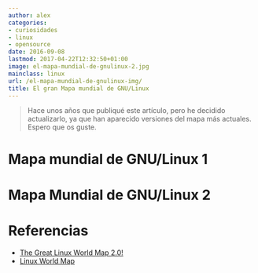 ```yaml
---
author: alex
categories:
- curiosidades
- linux
- opensource
date: 2016-09-08
lastmod: 2017-04-22T12:32:50+01:00
image: el-mapa-mundial-de-gnulinux-2.jpg
mainclass: linux
url: /el-mapa-mundial-de-gnulinux-img/
title: El gran Mapa mundial de GNU/Linux
---
```


> Hace unos años que publiqué este artículo, pero he decidido actualizarlo, ya que han aparecido versiones del mapa más actuales. Espero que os guste.



# Mapa mundial de GNU/Linux 1

<figure>
    <a href="/img/el-mapa-mundial-de-gnulinux-full.png"><amp-img sizes="(min-width: 640px) 640px, 100vw" layout="responsive" src="/img/el-mapa-mundial-de-gnulinux-1.jpg" alt="El gran Mapa mundial de GNU/Linux" title="El gran Mapa mundial de GNU/Linux" width="680" height="383"></amp-img></a>
</figure>

<!--more--><!--ad-->

# Mapa Mundial de GNU/Linux 2

<figure>
    <a href="/img/el-mapa-mundial-de-gnulinux-2-full.jpg"><amp-img sizes="(min-width: 800px) 800px, 100vw" layout="responsive" src="/img/el-mapa-mundial-de-gnulinux-2.jpg" alt="El gran Mapa mundial de GNU/Linux" title="El gran Mapa mundial de GNU/Linux" width="800" height="477"></amp-img></a>
</figure>

# Referencias

- [The Great Linux World Map 2.0!][1]
- [Linux World Map](https://www.reddit.com/r/linuxmasterrace/comments/3lxrv0/linux_world_map/ "Just Linux Things in Reddit")

 [1]: http://www.dedoimedo.com/computers/linux-world-map-reloaded.html
